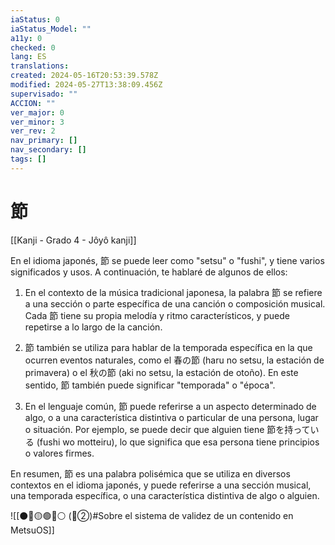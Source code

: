 ```yaml
---
iaStatus: 0
iaStatus_Model: ""
a11y: 0
checked: 0
lang: ES
translations: 
created: 2024-05-16T20:53:39.578Z
modified: 2024-05-27T13:38:09.456Z
supervisado: ""
ACCION: ""
ver_major: 0
ver_minor: 3
ver_rev: 2
nav_primary: []
nav_secondary: []
tags: []
---
```

# 節

[[Kanji - Grado 4 - Jôyô kanji]]

En el idioma japonés, 節 se puede leer como "setsu" o "fushi", y tiene varios significados y usos. A continuación, te hablaré de algunos de ellos:

1. En el contexto de la música tradicional japonesa, la palabra 節 se refiere a una sección o parte específica de una canción o composición musical. Cada 節 tiene su propia melodía y ritmo característicos, y puede repetirse a lo largo de la canción.

2. 節 también se utiliza para hablar de la temporada específica en la que ocurren eventos naturales, como el 春の節 (haru no setsu, la estación de primavera) o el 秋の節 (aki no setsu, la estación de otoño). En este sentido, 節 también puede significar "temporada" o "época".

3. En el lenguaje común, 節 puede referirse a un aspecto determinado de algo, o a una característica distintiva o particular de una persona, lugar o situación. Por ejemplo, se puede decir que alguien tiene 節を持っている (fushi wo motteiru), lo que significa que esa persona tiene principios o valores firmes.

En resumen, 節 es una palabra polisémica que se utiliza en diversos contextos en el idioma japonés, y puede referirse a una sección musical, una temporada específica, o una característica distintiva de algo o alguien.


![[⚫🔴🟡🟢🔵⚪ (🔴②)#Sobre el sistema de validez de un contenido en MetsuOS]]